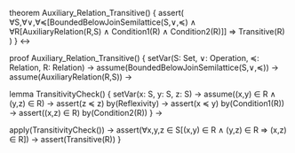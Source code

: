 theorem Auxiliary_Relation_Transitive() {
  assert(
    ∀S,∀∨,∀≼[BoundedBelowJoinSemilattice(S,∨,≼) ∧
    ∀R[AuxiliaryRelation(R,S) ∧
    Condition1(R) ∧ Condition2(R)]] ⇒
    Transitive(R)
  )
} ↔

proof Auxiliary_Relation_Transitive() {
  setVar(S: Set, ∨: Operation, ≼: Relation, R: Relation) →
  assume(BoundedBelowJoinSemilattice(S,∨,≼)) →
  assume(AuxiliaryRelation(R,S)) →
  
  lemma TransitivityCheck() {
    setVar(x: S, y: S, z: S) →
    assume((x,y) ∈ R ∧ (y,z) ∈ R) →
    assert(z ≼ z) by(Reflexivity) →
    assert(x ≼ y) by(Condition1(R)) →
    assert((x,z) ∈ R) by(Condition2(R))
  } →

  apply(TransitivityCheck()) →
  assert(∀x,y,z ∈ S[(x,y) ∈ R ∧ (y,z) ∈ R ⇒ (x,z) ∈ R]) →
  assert(Transitive(R))
}